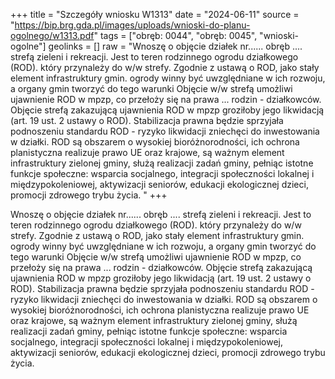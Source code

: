 +++
title = "Szczegóły wniosku W1313"
date = "2024-06-11"
source = "https://bip.brg.gda.pl/images/uploads/wnioski-do-planu-ogolnego/w1313.pdf"
tags = ["obręb: 0044", "obręb: 0045", "wnioski-ogolne"]
geolinks = []
raw = "Wnoszę o objęcie działek nr...... obręb .... strefą zieleni i rekreacji. Jest to teren rodzinnego ogrodu działkowego (ROD). który przynależy do w/w strefy. Zgodnie z ustawą o ROD, jako stały element infrastruktury gmin. ogrody winny być uwzględniane w ich rozwoju, a organy gmin tworzyć do tego warunki Objęcie w/w strefą umożliwi ujawnienie ROD w mpzp, co przełoży się na prawa ... rodzin - działkowców. Objęcie strefą zakazującą ujawnienia ROD w mpzp groziłoby jego likwidacją (art. 19 ust. 2 ustawy o ROD). Stabilizacja prawna będzie sprzyjała podnoszeniu standardu ROD - ryzyko likwidacji zniechęci do inwestowania w działki. ROD są obszarem o wysokiej bioróżnorodności, ich ochrona planistyczna realizuje prawo UE oraz krajowe, są ważnym element infrastruktury zielonej gminy, służą realizacji zadań gminy, pełniąc istotne funkcje społeczne: wsparcia socjalnego, integracji społeczności lokalnej i międzypokoleniowej, aktywizacji seniorów, edukacji ekologicznej dzieci, promocji zdrowego trybu życia. "
+++

Wnoszę o objęcie działek nr...... obręb .... strefą zieleni i rekreacji. Jest to teren rodzinnego
ogrodu działkowego (ROD). który przynależy do w/w strefy. Zgodnie z ustawą o ROD, jako stały element
infrastruktury gmin. ogrody winny być uwzględniane w ich rozwoju, a organy gmin tworzyć do tego warunki
Objęcie w/w strefą umożliwi ujawnienie ROD w mpzp, co przełoży się na prawa ... rodzin - działkowców.
Objęcie strefą zakazującą ujawnienia ROD w mpzp groziłoby jego likwidacją (art. 19 ust. 2 ustawy o ROD).
Stabilizacja prawna będzie sprzyjała podnoszeniu standardu ROD - ryzyko likwidacji zniechęci do
inwestowania w działki. ROD są obszarem o wysokiej bioróżnorodności, ich ochrona planistyczna realizuje
prawo UE oraz krajowe, są ważnym element infrastruktury zielonej gminy, służą realizacji zadań gminy,
pełniąc istotne funkcje społeczne: wsparcia socjalnego, integracji społeczności lokalnej i międzypokoleniowej,
aktywizacji seniorów, edukacji ekologicznej dzieci, promocji zdrowego trybu życia.



